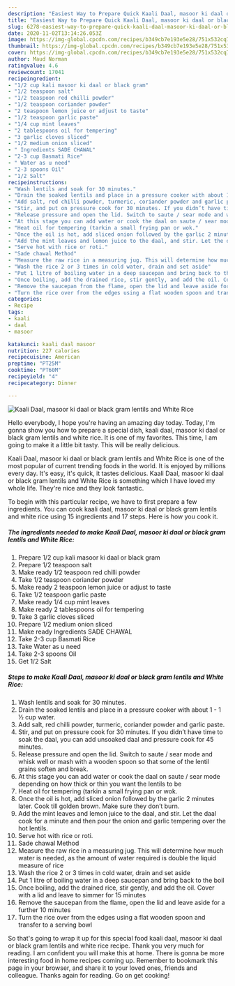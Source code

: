 ```yaml
---
description: "Easiest Way to Prepare Quick Kaali Daal, masoor ki daal or black gram lentils and White Rice"
title: "Easiest Way to Prepare Quick Kaali Daal, masoor ki daal or black gram lentils and White Rice"
slug: 6278-easiest-way-to-prepare-quick-kaali-daal-masoor-ki-daal-or-black-gram-lentils-and-white-rice
date: 2020-11-02T13:14:26.053Z
image: https://img-global.cpcdn.com/recipes/b349cb7e193e5e28/751x532cq70/kaali-daal-masoor-ki-daal-or-black-gram-lentils-and-white-rice-recipe-main-photo.jpg
thumbnail: https://img-global.cpcdn.com/recipes/b349cb7e193e5e28/751x532cq70/kaali-daal-masoor-ki-daal-or-black-gram-lentils-and-white-rice-recipe-main-photo.jpg
cover: https://img-global.cpcdn.com/recipes/b349cb7e193e5e28/751x532cq70/kaali-daal-masoor-ki-daal-or-black-gram-lentils-and-white-rice-recipe-main-photo.jpg
author: Maud Norman
ratingvalue: 4.6
reviewcount: 17041
recipeingredient:
- "1/2 cup kali masoor ki daal or black gram"
- "1/2 teaspoon salt"
- "1/2 teaspoon red chilli powder"
- "1/2 teaspoon coriander powder"
- "2 teaspoon lemon juice or adjust to taste"
- "1/2 teaspoon garlic paste"
- "1/4 cup mint leaves"
- "2 tablespoons oil for tempering"
- "3 garlic cloves sliced"
- "1/2 medium onion sliced"
- " Ingredients SADE CHAWAL"
- "2-3 cup Basmati Rice"
- " Water as u need"
- "2-3 spoons Oil"
- "1/2 Salt"
recipeinstructions:
- "Wash lentils and soak for 30 minutes."
- "Drain the soaked lentils and place in a pressure cooker with about 1 - 1 ½ cup water."
- "Add salt, red chilli powder, turmeric, coriander powder and garlic paste."
- "Stir, and put on pressure cook for 30 minutes. If you didn’t have time to soak the daal, you can add unsoaked daal and pressure cook for 45 minutes."
- "Release pressure and open the lid. Switch to saute / sear mode and whisk well or mash with a wooden spoon so that some of the lentil grains soften and break."
- "At this stage you can add water or cook the daal on saute / sear mode depending on how thick or thin you want the lentils to be"
- "Heat oil for tempering (tarkin a small frying pan or wok."
- "Once the oil is hot, add sliced onion followed by the garlic 2 minutes later. Cook till golden brown. Make sure they don’t burn."
- "Add the mint leaves and lemon juice to the daal, and stir. Let the daal cook for a minute and then pour the onion and garlic tempering over the hot lentils."
- "Serve hot with rice or roti."
- "Sade chawal Method"
- "Measure the raw rice in a measuring jug. This will determine how much water is needed, as the amount of water required is double the liquid measure of rice"
- "Wash the rice 2 or 3 times in cold water, drain and set aside"
- "Put 1 litre of boiling water in a deep saucepan and bring back to the boil"
- "Once boiling, add the drained rice, stir gently, and add the oil. Cover with a lid and leave to simmer for 15 minutes"
- "Remove the saucepan from the flame, open the lid and leave aside for a further 10 minutes"
- "Turn the rice over from the edges using a flat wooden spoon and transfer to a serving bowl"
categories:
- Recipe
tags:
- kaali
- daal
- masoor

katakunci: kaali daal masoor 
nutrition: 227 calories
recipecuisine: American
preptime: "PT25M"
cooktime: "PT60M"
recipeyield: "4"
recipecategory: Dinner

---
```



![Kaali Daal, masoor ki daal or black gram lentils and White Rice](https://img-global.cpcdn.com/recipes/b349cb7e193e5e28/751x532cq70/kaali-daal-masoor-ki-daal-or-black-gram-lentils-and-white-rice-recipe-main-photo.jpg)

Hello everybody, I hope you're having an amazing day today. Today, I'm gonna show you how to prepare a special dish, kaali daal, masoor ki daal or black gram lentils and white rice. It is one of my favorites. This time, I am going to make it a little bit tasty. This will be really delicious.

Kaali Daal, masoor ki daal or black gram lentils and White Rice is one of the most popular of current trending foods in the world. It is enjoyed by millions every day. It's easy, it's quick, it tastes delicious. Kaali Daal, masoor ki daal or black gram lentils and White Rice is something which I have loved my whole life. They're nice and they look fantastic.




To begin with this particular recipe, we have to first prepare a few ingredients. You can cook kaali daal, masoor ki daal or black gram lentils and white rice using 15 ingredients and 17 steps. Here is how you cook it.

<!--inarticleads1-->

##### The ingredients needed to make Kaali Daal, masoor ki daal or black gram lentils and White Rice:

1. Prepare 1/2 cup kali masoor ki daal or black gram
1. Prepare 1/2 teaspoon salt
1. Make ready 1/2 teaspoon red chilli powder
1. Take 1/2 teaspoon coriander powder
1. Make ready 2 teaspoon lemon juice or adjust to taste
1. Take 1/2 teaspoon garlic paste
1. Make ready 1/4 cup mint leaves
1. Make ready 2 tablespoons oil for tempering
1. Take 3 garlic cloves sliced
1. Prepare 1/2 medium onion sliced
1. Make ready  Ingredients SADE CHAWAL
1. Take 2-3 cup Basmati Rice
1. Take  Water as u need
1. Take 2-3 spoons Oil
1. Get 1/2 Salt




<!--inarticleads2-->

##### Steps to make Kaali Daal, masoor ki daal or black gram lentils and White Rice:

1. Wash lentils and soak for 30 minutes.
1. Drain the soaked lentils and place in a pressure cooker with about 1 - 1 ½ cup water.
1. Add salt, red chilli powder, turmeric, coriander powder and garlic paste.
1. Stir, and put on pressure cook for 30 minutes. If you didn’t have time to soak the daal, you can add unsoaked daal and pressure cook for 45 minutes.
1. Release pressure and open the lid. Switch to saute / sear mode and whisk well or mash with a wooden spoon so that some of the lentil grains soften and break.
1. At this stage you can add water or cook the daal on saute / sear mode depending on how thick or thin you want the lentils to be
1. Heat oil for tempering (tarkin a small frying pan or wok.
1. Once the oil is hot, add sliced onion followed by the garlic 2 minutes later. Cook till golden brown. Make sure they don’t burn.
1. Add the mint leaves and lemon juice to the daal, and stir. Let the daal cook for a minute and then pour the onion and garlic tempering over the hot lentils.
1. Serve hot with rice or roti.
1. Sade chawal Method
1. Measure the raw rice in a measuring jug. This will determine how much water is needed, as the amount of water required is double the liquid measure of rice
1. Wash the rice 2 or 3 times in cold water, drain and set aside
1. Put 1 litre of boiling water in a deep saucepan and bring back to the boil
1. Once boiling, add the drained rice, stir gently, and add the oil. Cover with a lid and leave to simmer for 15 minutes
1. Remove the saucepan from the flame, open the lid and leave aside for a further 10 minutes
1. Turn the rice over from the edges using a flat wooden spoon and transfer to a serving bowl




So that's going to wrap it up for this special food kaali daal, masoor ki daal or black gram lentils and white rice recipe. Thank you very much for reading. I am confident you will make this at home. There is gonna be more interesting food in home recipes coming up. Remember to bookmark this page in your browser, and share it to your loved ones, friends and colleague. Thanks again for reading. Go on get cooking!
